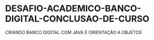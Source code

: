 # DESAFIO-ACADEMICO-BANCO-DIGITAL-CONCLUSAO-DE-CURSO
CRIANDO BANCO DIGITAL COM JAVA E ORIENTAÇÃO A OBJETOS 
